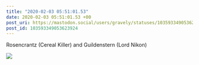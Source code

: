 ```yaml
---
title: "2020-02-03 05:51:01.53"
date: 2020-02-03 05:51:01.53 +00
post_uri: https://mastodon.social/users/gravely/statuses/103593349053623924
post_id: 103593349053623924
---
```

Rosencrantz (Cereal Killer) and Guildenstern (Lord Nikon)


![](/images/24694682.jpg)


